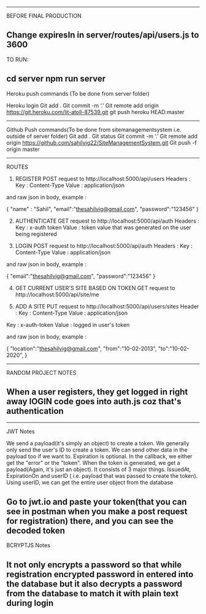----------------------
BEFORE FINAL PRODUCTION

Change expiresIn in server/routes/api/users.js to 3600
---------------------------
TO RUN:

cd server
npm run server
--------------
Heroku push commands (To be done from server folder)

Heroku login
Git add .
Git commit -m ‘.’
Git remote add origin https://git.heroku.com/lit-atoll-87539.git
git push heroku HEAD:master

-----------
Github Push commands(To be done from sitemanagementsystem i.e. outside of server folder)
Git add .
Git status
Git commit -m ‘.’
Git remote add origin https://github.com/sahilvig22/SiteManagementSystem.git
Git push -f origin master 

------------------
ROUTES

1. REGISTER
POST request to http://localhost:5000/api/users
Headers :
Key     : Content-Type
Value   : application/json

and raw json in body, example :

{
"name" : "Sahil",
"email":"thesahilvig@gmail.com",
"password":"123456"
}

2. AUTHENTICATE
GET request to http://localhost:5000/api/auth 
Headers :
Key     : x-auth token
Value   : token value that was generated on the user being registered

3. LOGIN
POST request to http://localhost:5000/api/auth 
Headers :
Key     : Content-Type
Value   : application/json

and raw json in body, example :

{
"email":"thesahilvig@gmail.com",
"password":"123456"
}

4. GET CURRENT USER'S SITE BASED ON TOKEN
GET request to http://localhost:5000/api/site/me


5. ADD A SITE
PUT request to http://localhost:5000/api/users/sites
Header  :
Key     : Content-Type
Value   : application/json

Key     : x-auth-token
Value   : logged in user's token


and raw json in body, example :

{ 
  "location":"thesahilvig@gmail.com",
  "from":"10-02-2013",
  "to":"10-02-2020",
}

-----------------------------------
RANDOM PROJECT NOTES

When a user registers, they get logged in right away
lOGIN code goes into auth.js coz that's authentication
------------------------------

----------------------------------
JWT Notes

We send a payload(it's simply an object) to create a token. We generally only send the user's ID to create a token. We can send other data in the payload too if we want to.
Expiration is optional.
In the callback, we either get the "error" or the "token".
When the token is generated, we get a payload(Again, it's just an object). It consists of 3 major things. IssuedAt, ExpirationOn and userID ( i.e. payload that was passed to create the token). Using userID, we can get the entire user object from the database

Go to jwt.io and paste your token(that you can see in postman when you make a post request for registration) there, and you can see the decoded token
--------------------------------
BCRYPTJS Notes

It not only encrypts a password so that while registration encrypted password in entered into the database but it also decrypts a password from the database to match it with plain text during login
--------------------------------


